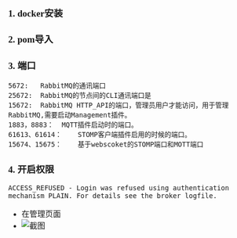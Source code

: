 <font face="Simsun" size=3>

### 1. docker安装

### 2. pom导入

### 3. 端口

~~~
5672: 	RabbitMQ的通讯端口
25672:	RabbitMQ的节点间的CLI通讯端口是
15672:	RabbitMQ HTTP_API的端口，管理员用户才能访问，用于管理RabbitMQ,需要启动Management插件。
1883，8883：	MQTT插件启动时的端口。
61613、61614：	STOMP客户端插件启用的时候的端口。
15674、15675：	基于webscoket的STOMP端口和MOTT端口
~~~

### 4. 开启权限

~~~
ACCESS_REFUSED - Login was refused using authentication mechanism PLAIN. For details see the broker logfile.
~~~
- 在管理页面
- ![截图](https://gitee.com/MyYukino/media/raw/master/PicGo/202204272314410.png)

</font>